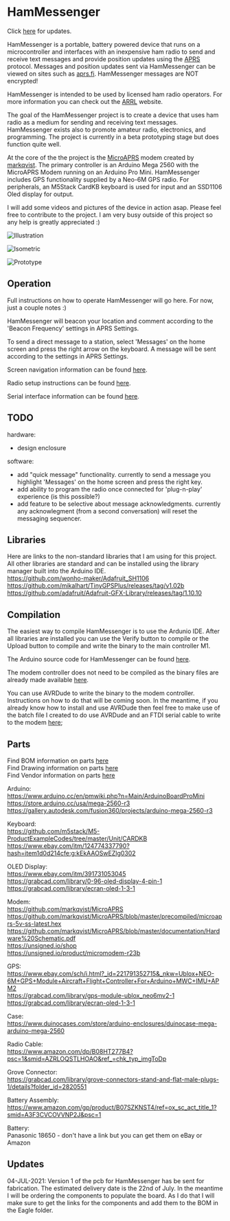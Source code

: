 # HamMessenger # 
Click [here](https://github.com/dalethomas81/HamMessenger#updates) for updates.

HamMessenger is a portable, battery powered device that runs on a microcontroller and interfaces with an inexpensive ham radio to send and receive text messages and provide position updates using the [APRS](http://www.aprs.org/doc/APRS101.PDF) protocol. Messages and position updates sent via HamMessenger can be viewed on sites such as [aprs.fi](https://aprs.fi). HamMessenger messages are NOT encrypted!  

HamMessenger is intended to be used by licensed ham radio operators. For more information you can check out the [ARRL](http://www.arrl.org/what-is-ham-radio) website.  

The goal of the HamMessenger project is to create a device that uses ham radio as a medium for sending and receiving text messages. HamMessenger exists also to promote amateur radio, electronics, and programming. The project is currently in a beta prototyping stage but does function quite well. 

At the core of the the project is the [MicroAPRS](https://github.com/markqvist/MicroAPRS) modem created by [markqvist](https://github.com/markqvist). The primary controller is an Arduino Mega 2560 with the MicroAPRS Modem running on an Arduino Pro Mini. HamMessenger includes GPS functionality supplied by a Neo-6M GPS radio. For peripherals, an M5Stack CardKB keyboard is used for input and an SSD1106 Oled display for output.  

I will add some videos and pictures of the device in action asap. Please feel free to contribute to the project. I am very busy outside of this project so any help is greatly appreciated :)  


![Illustration](/Media/Illustration-Dark.jpeg)

![Isometric](/Media/CAD/Isometric.png)

![Prototype](Media/Prototype-Table-Single.jpeg)

## Operation ##
Full instructions on how to operate HamMessenger will go here. For now, just a couple notes :)  

HamMessenger will beacon your location and comment according to the 'Beacon Frequency' settings in APRS Settings.  

To send a direct message to a station, select 'Messages' on the home screen and press the right arrow on the keyboard. A message will be sent according to the settings in APRS Settings.  

Screen navigation information can be found [here](https://github.com/dalethomas81/HamMessenger/blob/master/Documentation/Operating%20Instructions/Screen%20Navigation.md).  

Radio setup instructions can be found [here](https://github.com/dalethomas81/HamMessenger/blob/master/Documentation/Operating%20Instructions/Radio%20Setup.md).

Serial interface information can be found [here](https://github.com/dalethomas81/HamMessenger/blob/master/Documentation/Operating%20Instructions/Serial%20Interface.md).

## TODO ##
hardware:
- design enclosure

software:
- add "quick message" functionality. currently to send a message you highlight 'Messages' on the home screen and press the right key.  
- add ability to program the radio once connected for 'plug-n-play' experience (is this possible?)  
- add feature to be selective about message acknowledgments. currently any acknowlegment (from a second conversation) will reset the messaging sequencer.  

## Libraries ##
Here are links to the non-standard libraries that I am using for this project. All other libraries are standard and can be installed using the library manager built into the Arduino IDE.  
https://github.com/wonho-maker/Adafruit_SH1106  
https://github.com/mikalhart/TinyGPSPlus/releases/tag/v1.02b  
https://github.com/adafruit/Adafruit-GFX-Library/releases/tag/1.10.10  

## Compilation ##
The easiest way to compile HamMessenger is to use the Ardunio IDE. After all libraries are installed you can use the Verify button to compile or the Upload button to compile and write the binary to the main controller M1. 

The Arduino source code for HamMessenger can be found [here](/Source/HamMessenger).

The modem controller does not need to be compiled as the binary files are already made available [here](https://github.com/markqvist/MicroAPRS/tree/master/precompiled).  

You can use AVRDude to write the binary to the modem controller. Instructions on how to do that will be coming soon. In the meantime, if you already know how to install and use AVRDude then feel free to make use of the batch file I created to do use AVRDude and an FTDI serial cable to write to the modem [here](/Source/MicroAPRS%20Firmware%20Installer);  

## Parts ##
Find BOM information on parts [here](/Documentation/Parts/BOMs)  
Find Drawing information on parts [here](/Documentation/Parts/Drawings)  
Find Vendor information on parts [here](/Documentation/Parts/Vendors)  

Arduino:  
https://www.arduino.cc/en/pmwiki.php?n=Main/ArduinoBoardProMini  
https://store.arduino.cc/usa/mega-2560-r3  
https://gallery.autodesk.com/fusion360/projects/arduino-mega-2560-r3  

Keyboard:  
https://github.com/m5stack/M5-ProductExampleCodes/tree/master/Unit/CARDKB  
https://www.ebay.com/itm/124774337790?hash=item1d0d214cfe:g:kEkAAOSwEZlg0302  

OLED Display:   
https://www.ebay.com/itm/391731053045  
https://grabcad.com/library/0-96-oled-display-4-pin-1  
https://grabcad.com/library/ecran-oled-1-3-1

Modem:  
https://github.com/markqvist/MicroAPRS  
https://github.com/markqvist/MicroAPRS/blob/master/precompiled/microaprs-5v-ss-latest.hex  
https://github.com/markqvist/MicroAPRS/blob/master/documentation/Hardware%20Schematic.pdf  
https://unsigned.io/shop  
https://unsigned.io/product/micromodem-r23b  

GPS:   
https://www.ebay.com/sch/i.html?_id=221791352715&_nkw=Ublox+NEO-6M+GPS+Module+Aircraft+Flight+Controller+For+Arduino+MWC+IMU+APM2  
https://grabcad.com/library/gps-module-ublox_neo6mv2-1  
https://grabcad.com/library/ecran-oled-1-3-1

Case:  
https://www.duinocases.com/store/arduino-enclosures/duinocase-mega-arduino-mega-2560  

Radio Cable:  
https://www.amazon.com/dp/B08HT277B4?psc=1&smid=AZRLOQSTLHOAO&ref_=chk_typ_imgToDp  

Grove Connector:  
https://grabcad.com/library/grove-connectors-stand-and-flat-male-plugs-1/details?folder_id=2820551  

Battery Assembly:  
https://www.amazon.com/gp/product/B07SZKNST4/ref=ox_sc_act_title_1?smid=A3F3CVCOVVNP2J&psc=1  

Battery:  
Panasonic 18650 - don't have a link but you can get them on eBay or Amazon  

## Updates ##
04-JUL-2021: Version 1 of the pcb for HamMessenger has be sent for fabrication. The estimated delivery date is the 22nd of July. In the meantime I will be ordering the components to populate the board. As I do that I will make sure to get the links for the components and add them to the BOM in the Eagle folder.  
